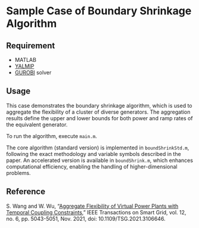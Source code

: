 # Sample Case of Boundary Shrinkage Algorithm 

## Requirement
- MATLAB
- [YALMIP](https://yalmip.github.io/)
- [GUROBI](https://www.gurobi.com/) solver

## Usage

This case demonstrates the boundary shrinkage algorithm, which is used to aggregate the flexibility of a cluster of diverse generators. The aggregation results define the upper and lower bounds for both power and ramp rates of the equivalent generator.

To run the algorithm, execute `main.m`.

The core algorithm (standard version) is implemented in `boundShrinkStd.m`, following the exact methodology and variable symbols described in the paper. An accelerated version is available in `boundShrink.m`, which enhances computational efficiency, enabling the handling of higher-dimensional problems.

## Reference

S. Wang and W. Wu, “[Aggregate Flexibility of Virtual Power Plants with Temporal Coupling Constraints](https://ieeexplore.ieee.org/document/9520661),” IEEE Transactions on Smart Grid, vol. 12, no. 6, pp. 5043-5051, Nov. 2021, doi: 10.1109/TSG.2021.3106646.